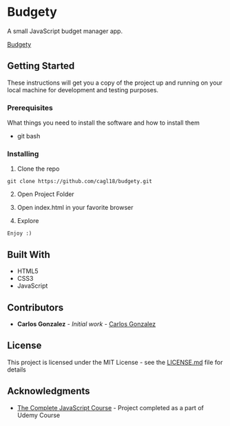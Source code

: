 # Budgety

A small JavaScript budget manager app.

[Budgety](https://cagl18.github.io/budgety/)

## Getting Started

These instructions will get you a copy of the project up and running on your local machine for development and testing purposes.

### Prerequisites

What things you need to install the software and how to install them

- git bash


### Installing

1. Clone the repo

```
git clone https://github.com/cagl18/budgety.git
```

2. Open Project Folder

3. Open index.html in your favorite browser

4. Explore

```
Enjoy :)
```

## Built With

* HTML5
* CSS3
* JavaScript

## Contributors

* **Carlos Gonzalez** - *Initial work* - [Carlos Gonzalez](http://www.carlosgonzalez.pro/)


## License

This project is licensed under the MIT License - see the [LICENSE.md](LICENSE.md) file for details

## Acknowledgments

* [The Complete JavaScript Course](https://www.udemy.com/the-complete-javascript-course/) - Project completed as a part of Udemy Course